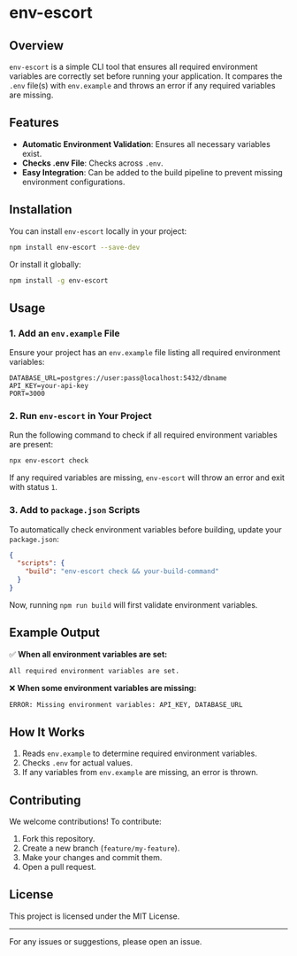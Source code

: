 # env-escort

## Overview

`env-escort` is a simple CLI tool that ensures all required environment variables are correctly set before running your application. It compares the `.env` file(s) with `env.example` and throws an error if any required variables are missing.

## Features

- **Automatic Environment Validation**: Ensures all necessary variables exist.
- **Checks .env File**: Checks across `.env`.
- **Easy Integration**: Can be added to the build pipeline to prevent missing environment configurations.

## Installation

You can install `env-escort` locally in your project:

```sh
npm install env-escort --save-dev
```

Or install it globally:

```sh
npm install -g env-escort
```

## Usage

### 1. Add an `env.example` File

Ensure your project has an `env.example` file listing all required environment variables:

```
DATABASE_URL=postgres://user:pass@localhost:5432/dbname
API_KEY=your-api-key
PORT=3000
```

### 2. Run `env-escort` in Your Project

Run the following command to check if all required environment variables are present:

```sh
npx env-escort check
```

If any required variables are missing, `env-escort` will throw an error and exit with status `1`.

### 3. Add to `package.json` Scripts

To automatically check environment variables before building, update your `package.json`:

```json
{
  "scripts": {
    "build": "env-escort check && your-build-command"
  }
}
```

Now, running `npm run build` will first validate environment variables.

## Example Output

✅ **When all environment variables are set:**

```sh
All required environment variables are set.
```

❌ **When some environment variables are missing:**

```sh
ERROR: Missing environment variables: API_KEY, DATABASE_URL
```

## How It Works

1. Reads `env.example` to determine required environment variables.
2. Checks `.env` for actual values.
3. If any variables from `env.example` are missing, an error is thrown.

## Contributing

We welcome contributions! To contribute:

1. Fork this repository.
2. Create a new branch (`feature/my-feature`).
3. Make your changes and commit them.
4. Open a pull request.

## License

This project is licensed under the MIT License.

---

For any issues or suggestions, please open an issue.

